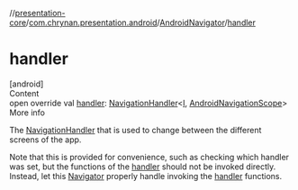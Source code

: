 //[presentation-core](../../../index.md)/[com.chrynan.presentation.android](../index.md)/[AndroidNavigator](index.md)/[handler](handler.md)



# handler  
[android]  
Content  
open override val [handler](handler.md): [NavigationHandler](../../com.chrynan.presentation/-navigation-handler/index.md)<[I](index.md), [AndroidNavigationScope](../-android-navigation-scope/index.md)>  
More info  


The [NavigationHandler](../../com.chrynan.presentation/-navigation-handler/index.md) that is used to change between the different screens of the app.



Note that this is provided for convenience, such as checking which handler was set, but the functions of the [handler](handler.md) should not be invoked directly. Instead, let this [Navigator](../../com.chrynan.presentation/-navigator/index.md) properly handle invoking the [handler](handler.md) functions.

  



